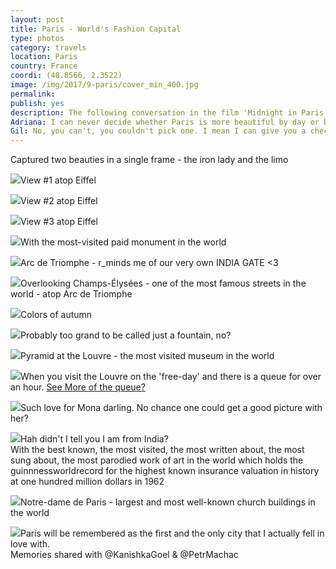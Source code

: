 ```yaml
---
layout: post
title: Paris - World's Fashion Capital
type: photos
category: travels
location: Paris
country: France
coordi: (48.8566, 2.3522)
image: /img/2017/9-paris/cover_min_400.jpg 
permalink: 
publish: yes
description: The following conversation in the film 'Midnight in Paris' aptly summarises my feelings about Paris - the most visited city in the world<br>
Adriana: I can never decide whether Paris is more beautiful by day or by night. <br>
Gil: No, you can't, you couldn't pick one. I mean I can give you a checkmate argument for each side. You know, I sometimes think, how is anyone ever gonna come up with a book, or a painting, or a symphony, or a sculpture that can compete with a great city. You can't. Because you look around and every street, every boulevard, is its own special art form and when you think that in the cold, violent, meaningless universe that Paris exists, these lights, I mean come on, there's nothing happening on Jupiter or Neptune, but from way out in space you can see these lights, the cafés, people drinking and singing. For all we know, Paris is the hottest spot in the universe.
---
```

<!-- http://compressjpeg.com -->
<!-- http://compressimage.toolur.com/ 1024, 400-->
<p class="center"><img src="{{site.baseurl}}/img/2017/9-paris/cover_min.jpg" alt="">Captured two beauties in a single frame - the iron lady and the limo</p>

<p class="center"><img src="{{site.baseurl}}/img/2017/9-paris/2_min.jpg">View #1 atop Eiffel</p>

<p class="center"><img src="{{site.baseurl}}/img/2017/9-paris/3_min.jpg">View #2 atop Eiffel</p>

<p class="center"><img src="{{site.baseurl}}/img/2017/9-paris/4_min.jpg">View #3 atop Eiffel</p>

<p class="center"><img src="{{site.baseurl}}/img/2017/9-paris/5_min.jpg">With the most-visited paid monument in the world</p>

<p class="center"><img src="{{site.baseurl}}/img/2017/9-paris/6_min.jpg">Arc de Triomphe - r_minds me of our very own INDIA GATE <3</p>

<p class="center"><img src="{{site.baseurl}}/img/2017/9-paris/7_min.jpg">Overlooking Champs-Élysées - one of the most famous streets in the world - atop Arc de Triomphe </p>

<p class="center"><img src="{{site.baseurl}}/img/2017/9-paris/8_min.jpg">Colors of autumn</p>

<p class="center"><img src="{{site.baseurl}}/img/2017/9-paris/9_min.jpg">Probably too grand to be called just a fountain, no?</p>

<p class="center"><img src="{{site.baseurl}}/img/2017/9-paris/10_min.jpg">Pyramid at the Louvre - the most visited museum in the world</p>

<p class="center"><img src="{{site.baseurl}}/img/2017/9-paris/11_min.jpg">When you visit the Louvre on the 'free-day' and there is a queue for over an hour. <a href="https://www.instagram.com/p/BZspxHPnGfJ/?hl=en&taken-by=goelrohan" target="_blank">See More of the queue?</a></p>

<p class="center"><img src="{{site.baseurl}}/img/2017/9-paris/12_min.jpg">Such love for Mona darling. No chance one could get a good picture with her?</p>

<p class="center"><img src="{{site.baseurl}}/img/2017/9-paris/13_min.jpg">Hah didn't I tell you I am from India?<br> With the best known, the most visited, the most written about, the most sung about, the most parodied work of art in the world which holds the guinnnessworldrecord for the highest known insurance valuation in history at one hundred million dollars in 1962</p>

<p class="center"><img src="{{site.baseurl}}/img/2017/9-paris/14_min.jpg">Notre-dame de Paris - largest and most well-known church buildings in the world</p>

<p class="center"><img src="{{site.baseurl}}/img/2017/9-paris/15_min.jpg">Paris will be remembered as the first and the only city that I actually fell in love with.<br>Memories shared with @KanishkaGoel &amp; @PetrMachac</p>
